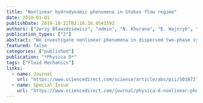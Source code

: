 ```yaml
---
title: "Nonlinear hydrodynamic phenomena in Stokes flow regime"
date: 2010-01-01
publishDate: 2019-10-22T02:16:16.054159Z
authors: ["Jerzy Bławzdziewicz", "admin", "N. Khurana", "E. Wajnryb", "yuan-young"]
publication_types: ["2"]
abstract: "We investigate nonlinear phenomena in dispersed two-phase systems under creeping-flow conditions. We consider nonlinear evolution of a single deformed drop and collective dynamics of arrays of hydrodynamically coupled particles. To explore physical mechanisms of system instabilities, chaotic drop evolution, and structural transitions in particle arrays we use simple models, such as small-deformation equations and effective-medium theory. We find numerical and analytical solutions of the simplified governing equations. The small-deformation equations for drop dynamics are analyzed using results of dynamical systems theory. Our investigations shed new light on the dynamics of complex fluids, where the nonlinearity often stems from the evolving boundary conditions in Stokes flow."
featured: false
categories: ["published"]
publication: "*Physica D*"
tags: ["Fluid Mechanics"]
links:
  - name: Journal
    url: "https://www.sciencedirect.com/science/article/abs/pii/S0167278909003807"
  - name: Special Issue
    url: "https://www.sciencedirect.com/journal/physica-d-nonlinear-phenomena/vol/239/issue/14"
---
```



